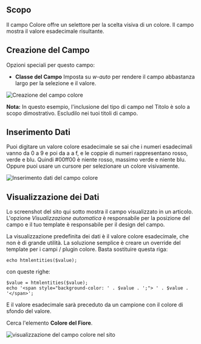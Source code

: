 <!-- Filename: J3.x:Adding_custom_fields/Color_Field / Display title: Campo di colore -->

## Scopo

Il campo Colore offre un selettore per la scelta visiva di un colore. Il campo mostra il valore esadecimale risultante.

## Creazione del Campo

Opzioni speciali per questo campo:

- **Classe del Campo** Imposta su *w-auto* per rendere il campo abbastanza largo
per la selezione e il valore.

![Creazione del campo colore](../../../en/images/fields/fields-colour-edit.png)

**Nota:** In questo esempio, l'inclusione del tipo di campo nel Titolo è solo a scopo dimostrativo. Escludilo nei tuoi titoli di campo.

## Inserimento Dati

Puoi digitare un valore colore esadecimale se sai che i numeri esadecimali vanno da 0 a 9 e poi da a a f, e le coppie di numeri rappresentano rosso, verde e blu. Quindi #00ff00 è niente rosso, massimo verde e niente blu. Oppure puoi usare un cursore per selezionare un colore visivamente.

![Inserimento dati del campo colore](../../../en/images/fields/fields-colour-data-entry.png)

## Visualizzazione dei Dati

Lo screenshot del sito qui sotto mostra il campo visualizzato in un articolo. L'opzione *Visualizzazione automatica* è responsabile per la posizione del campo e il tuo template è responsabile per il design del campo.

La visualizzazione predefinita dei dati è il valore colore esadecimale, che non è di grande utilità. La soluzione semplice è creare un override del template per i campi / plugin colore. Basta sostituire questa riga:
```
echo htmlentities($value);
```
con queste righe:
```
$value = htmlentities($value);
echo '<span style="background-color: ' . $value . ';"> ' . $value . '</span>';
```
E il valore esadecimale sarà preceduto da un campione con il colore di sfondo del valore.

Cerca l'elemento **Colore del Fiore**.

![visualizzazione del campo colore nel sito](../../../en/images/fields/fields-colour-site.png)

